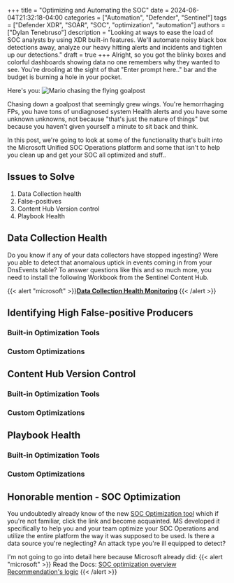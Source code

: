 +++
title = "Optimizing and Automating the SOC"
date = 2024-06-04T21:32:18-04:00
categories = ["Automation", "Defender", "Sentinel"]
tags = ["Defender XDR", "SOAR", "SOC", "optimization", "automation"]
authors = ["Dylan Tenebruso"]
description = "Looking at ways to ease the load of SOC analysts by using XDR built-in features. We'll automate noisy black box detections away, analyze our heavy hitting alerts and incidents and tighten up our detections."
draft = true
+++
Alright, so you got the blinky boxes and colorful dashboards showing data no one remembers why they wanted to see. You're drooling at the sight of that "Enter prompt here.." bar and the budget is burning a hole in your pocket. 

Here's you:
![Mario chasing the flying goalpost](mario_goalpost.gif)

Chasing down a goalpost that seemingly grew wings. You're hemorrhaging FPs, you have tons of undiagnosed system Health alerts and you have some unknown unknowns, not because "that's just the nature of things" but because you haven't given yourself a minute to sit back and think.

In this post, we're going to look at some of the functionality that's built into the Microsoft Unified SOC Operations platform and some that isn't to help you clean up and get your SOC all optimized and stuff..

## Issues to Solve
1. Data Collection health
2. False-positives
3. Content Hub Version control
4. Playbook Health

## Data Collection Health
Do you know if any of your data collectors have stopped ingesting? Were you able to detect that anomalous uptick in events coming in from your DnsEvents table? To answer questions like this and so much more, you need to install the following Workbook from the Sentinel Content Hub.

{{< alert "microsoft" >}}[**Data Collection Health Monitoring**](https://learn.microsoft.com/en-us/azure/sentinel/monitor-data-connector-health) {{< /alert >}}




## Identifying High False-positive Producers
### Built-in Optimization Tools

### Custom Optimizations

## Content Hub Version Control
### Built-in Optimization Tools

### Custom Optimizations

## Playbook Health
### Built-in Optimization Tools

### Custom Optimizations

## Honorable mention - SOC Optimization

You undoubtedly already know of the new [SOC Optimization tool](https://techcommunity.microsoft.com/t5/microsoft-sentinel-blog/soc-optimization-unlock-the-power-of-precision-driven-security/ba-p/4130589) which if you're not familiar, click the link and become acquainted. MS developed it specifically to help you and your team optimize your SOC Operations and utilize the entire platform the way it was supposed to be used. Is there a data source you're neglecting? An attack type you're ill equipped to detect?

I'm not going to go into detail here because Microsoft already did:
{{< alert "microsoft" >}}
Read the Docs:
[SOC optimization overview](https://learn.microsoft.com/en-us/azure/sentinel/soc-optimization/soc-optimization-access?tabs=azure-portal)
[Recommendation's logic](https://learn.microsoft.com/en-us/azure/sentinel/soc-optimization/soc-optimization-reference)
{{< /alert >}}